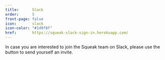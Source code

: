 ```yaml
---
title:      Slack
order:      5
front-page: false
icon:       slack
icon-color: "#1d9f8f"
href:       https://squeak-slack-sign-in.herokuapp.com/
---
```


In case you are interested to join the Squeak team on Slack, please
use the button to send yourself an invite.

<script async defer src="https://squeak-slack-sign-in.herokuapp.com/slackin.js"></script>